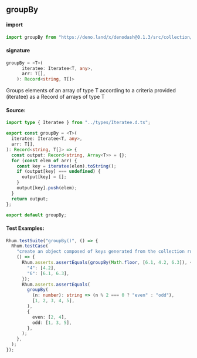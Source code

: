 ## groupBy

#### import

```typescript
import groupBy from "https://deno.land/x/denodash@0.1.3/src/collection/groupBy.ts";
```

#### signature

```typescript
groupBy = <T>(
      iteratee: Iteratee<T, any>,
      arr: T[],
    ): Record<string, T[]>
```

Groups elements of an array of type T according to a criteria provided
(iteratee) as a Record of arrays of type T

#### Source:

```typescript
import type { Iteratee } from "../types/Iteratee.d.ts";

export const groupBy = <T>(
  iteratee: Iteratee<T, any>,
  arr: T[],
): Record<string, T[]> => {
  const output: Record<string, Array<T>> = {};
  for (const elem of arr) {
    const key = iteratee(elem).toString();
    if (output[key] === undefined) {
      output[key] = [];
    }
    output[key].push(elem);
  }
  return output;
};

export default groupBy;
```

#### Test Examples:

```typescript
Rhum.testSuite("groupBy()", () => {
  Rhum.testCase(
    "create an object composed of keys generated from the collection run through an iteratee",
    () => {
      Rhum.asserts.assertEquals(groupBy(Math.floor, [6.1, 4.2, 6.3]), {
        "4": [4.2],
        "6": [6.1, 6.3],
      });
      Rhum.asserts.assertEquals(
        groupBy(
          (n: number): string => (n % 2 === 0 ? "even" : "odd"),
          [1, 2, 3, 4, 5],
        ),
        {
          even: [2, 4],
          odd: [1, 3, 5],
        },
      );
    },
  );
});
```
